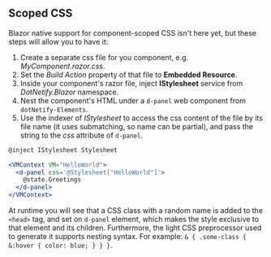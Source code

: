 ## Scoped CSS
 
 Blazor native support for component-scoped CSS isn't here yet, but these steps will allow you to have it:

1. Create a separate css file for you component, e.g. _MyComponent.razor.css_.
2. Set the _Build Action_ property of that file to <b>Embedded Resource</b>.
3. Inside your component's razor file, inject **IStylesheet** service from _DotNetify.Blazor_ namespace.
4. Nest the component's HTML under a `d-panel` web component from `dotNetify-Elements`.
5. Use the indexer of _IStylesheet_ to access the css content of the file by its file name (it uses submatching, so name can be partial), and pass the string to the _css_ attribute of `d-panel`.

```jsx
@inject IStylesheet Stylesheet

<VMContext VM="HelloWorld">
  <d-panel css='@Stylesheet["HelloWorld"]'>
    @state.Greetings
  </d-panel>
</VMContext>
```

At runtime you will see that a CSS class with a random name is added to the `<head>` tag, and set on `d-panel` element, which makes the style exclusive to that element and its children. Furthermore, the light CSS preprocessor used to generate it supports nesting syntax. For example: `& { .some-class { &:hover { color: blue; } } }`.
